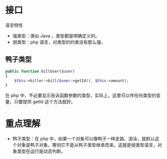 # 接口

语言特性

* 强类型：类似 Java ，类型都是明确定义的。
* 弱类型：php 语言，对类型的约束没有那么强，

## 鸭子类型
```php
public function billUser($user)
{
    $this->biller->bill($user->getId(), $this->amount);
}
```
在 php 中，不必要显示告诉函数参数的类型，实际上，这里可以传任何类型的变量，只要提供 getId 这个方法就好。




# 重点理解
* 鸭子类型：在 php 中，如果一个对象可以像鸭子一样走路、游泳，就默认这个对象是鸭子对象，哪怕它不是从鸭子类型继承而来。这就是弱类型语言，对象类型在运行是动态判断。
